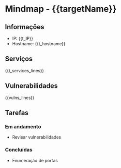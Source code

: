 # Mindmap - {{targetName}}

## Informações
- IP: {{t_IP}}
- Hostname: {{t_hostname}}

## Serviços
{{t_services_lines}}

## Vulnerabilidades
{{vulns_lines}}

## Tarefas
### Em andamento
- Revisar vulnerabilidades
### Concluídas
- Enumeração de portas
